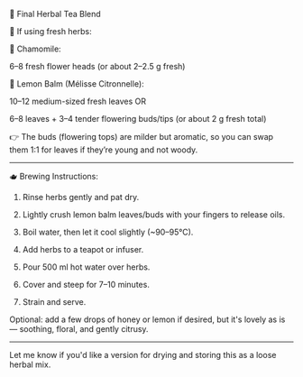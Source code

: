 🌿 Final Herbal Tea Blend

🌼 If using fresh herbs:

🌼 Chamomile:

6–8 fresh flower heads
(or about 2–2.5 g fresh)


🌿 Lemon Balm (Mélisse Citronnelle):

10–12 medium-sized fresh leaves
OR

6–8 leaves + 3–4 tender flowering buds/tips
(or about 2 g fresh total)


👉 The buds (flowering tops) are milder but aromatic, so you can swap them 1:1 for leaves if they’re young and not woody.


---

🫖 Brewing Instructions:

1. Rinse herbs gently and pat dry.


2. Lightly crush lemon balm leaves/buds with your fingers to release oils.


3. Boil water, then let it cool slightly (~90–95°C).


4. Add herbs to a teapot or infuser.


5. Pour 500 ml hot water over herbs.


6. Cover and steep for 7–10 minutes.


7. Strain and serve.



Optional: add a few drops of honey or lemon if desired, but it's lovely as is — soothing, floral, and gently citrusy.


---

Let me know if you'd like a version for drying and storing this as a loose herbal mix.

